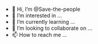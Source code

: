 - 👋 Hi, I’m @Save-the-people
- 👀 I’m interested in ...
- 🌱 I’m currently learning ...
- 💞️ I’m looking to collaborate on ...
- 📫 How to reach me ...

<!---
Save-the-people/Save-the-people is a ✨ special ✨ repository because its `README.md` (this file) appears on your GitHub profile.
You can click the Preview link to take a look at your changes.
--->
